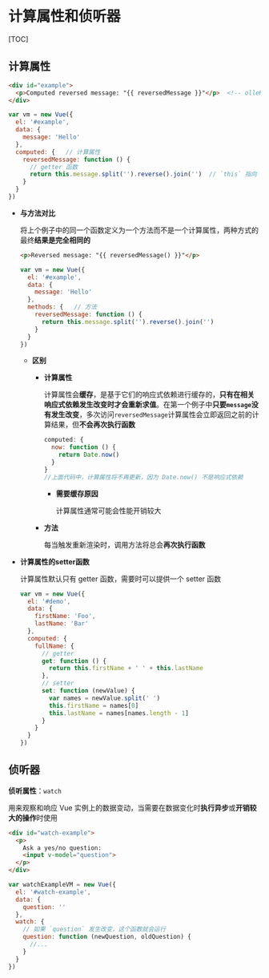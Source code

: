 # 计算属性和侦听器

[TOC]

## 计算属性

```html
<div id="example">
  <p>Computed reversed message: "{{ reversedMessage }}"</p>  <!-- olleH -->
</div>
```

```javascript
var vm = new Vue({
  el: '#example',
  data: {
    message: 'Hello'
  },
  computed: {   // 计算属性
    reversedMessage: function () {
      // getter 函数
      return this.message.split('').reverse().join('')  // `this` 指向 vm 实例
    }
  }
})
```

- **与方法对比**

  将上个例子中的同一个函数定义为一个方法而不是一个计算属性，两种方式的最终**结果是完全相同的**

  ```html
  <p>Reversed message: "{{ reversedMessage() }}"</p>
  ```

  ```javascript
  var vm = new Vue({
    el: '#example',
    data: {
      message: 'Hello'
    },
    methods: {   // 方法
      reversedMessage: function () {
        return this.message.split('').reverse().join('')
      }
    }
  })
  ```

  - **区别**

    - **计算属性**

      计算属性会**缓存**，是基于它们的响应式依赖进行缓存的，**只有在相关响应式依赖发生改变时才会重新求值**。在第一个例子中**只要`message`没有发生改变**，多次访问`reversedMessage`计算属性会立即返回之前的计算结果，但**不会再次执行函数**

      ```javascript
      computed: {
        now: function () {
          return Date.now()
        }
      }
      //上面代码中，计算属性将不再更新，因为 Date.now() 不是响应式依赖
      ```

      - **需要缓存原因**

        计算属性通常可能会性能开销较大

    - **方法**

      每当触发重新渲染时，调用方法将总会**再次执行函数**

- **计算属性的setter函数**

  计算属性默认只有 getter 函数，需要时可以提供一个 setter 函数

  ```javascript
  var vm = new Vue({
    el: '#demo',
    data: {
      firstName: 'Foo',
      lastName: 'Bar'
    },
    computed: {
      fullName: {
        // getter
        get: function () {
          return this.firstName + ' ' + this.lastName
        },
        // setter
        set: function (newValue) {
          var names = newValue.split(' ')
          this.firstName = names[0]
          this.lastName = names[names.length - 1]
        }
      }
    }
  })
  ```



## 侦听器

**侦听属性**：`watch`

用来观察和响应 Vue 实例上的数据变动，当需要在数据变化时**执行异步**或**开销较大的操作**时使用

```html
<div id="watch-example">
  <p>
    Ask a yes/no question:
    <input v-model="question">
  </p>
</div>
```

```javascript
var watchExampleVM = new Vue({
  el: '#watch-example',
  data: {
    question: ''
  },
  watch: {
    // 如果 `question` 发生改变，这个函数就会运行
    question: function (newQuestion, oldQuestion) {
      //...
    }
  }
})
```

